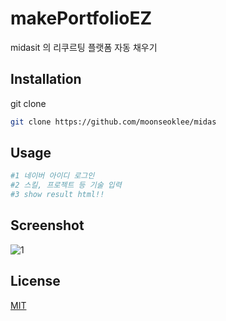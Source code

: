 # makePortfolioEZ

midasit 의 리쿠르팅 플랫폼 자동 채우기

## Installation

git clone

```bash
git clone https://github.com/moonseoklee/midas
```

## Usage

```python
#1 네이버 아이디 로그인
#2 스킬, 프로젝트 등 기술 입력
#3 show result html!!
```

## Screenshot
![1](https://user-images.githubusercontent.com/35364566/80713021-c3069880-8b2d-11ea-9f37-5b9e5cf9b165.JPG)

## License
[MIT](https://choosealicense.com/licenses/mit/)